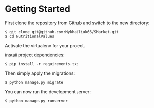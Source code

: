<h1>Getting Started</h1>

First clone the repository from Github and switch to the new directory:

```
$ git clone git@github.com:Mykhailiuk66/SMarket.git
$ cd NutritionalValues
```

Activate the virtualenv for your project.

Install project dependencies:

```
$ pip install -r requirements.txt
```

Then simply apply the migrations:

```
$ python manage.py migrate
```

You can now run the development server:

```
$ python manage.py runserver
```
